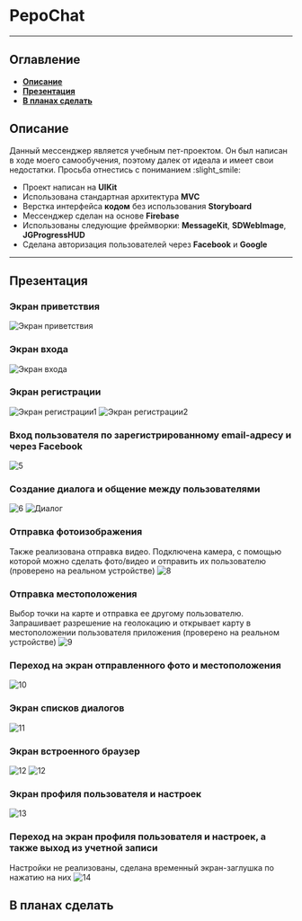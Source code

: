 # PepoChat
___
## Оглавление
- **[Описание](#Description)**
- **[Презентация](#Presentation)**
- **[В планах сделать](#ToDo)**

## <a id="Description"></a>Описание
Данный мессенджер является учебным пет-проектом. 
Он был написан в ходе моего самообучения, поэтому далек от идеала и имеет свои недостатки. 
Просьба отнестись с пониманием :slight_smile:

- Проект написан на **UIKit**
- Использована стандартная архитектура **MVC**
- Верстка интерфейса **кодом** без использования **Storyboard**
- Мессенджер сделан на основе **Firebase**
- Использованы следующие фреймворки: **MessageKit**, **SDWebImage**, **JGProgressHUD**
- Сделана авторизация пользователей через **Facebook** и **Google** 
___

## <a id="Presentation"></a>Презентация
### Экран приветствия
![Экран приветствия](<img width="748" alt="Снимок экрана 2022-01-30 в 21 44 43" src="https://user-images.githubusercontent.com/87443364/151718035-f49885f0-533d-4acb-bae7-89a55f943f3e.png">)
### Экран входа
![Экран входа](<img width="752" alt="Снимок экрана 2022-01-30 в 22 12 49" src="https://user-images.githubusercontent.com/87443364/151718093-f7aa5390-33bb-40ab-81ba-8cc69602391f.png">)
### Экран регистрации
![Экран регистрации1](<img width="752" alt="Снимок экрана 2022-01-30 в 22 13 44" src="https://user-images.githubusercontent.com/87443364/151718099-66a5ef27-73b3-4b3e-a698-1fdf01ca2cf2.png">)
![Экран регистрации2](<img width="367" alt="4" src="https://user-images.githubusercontent.com/87443364/151718152-c1439c1d-4cc7-4eb5-99bb-73c2bcc87097.png">)
### Вход пользователя по зарегистрированному email-адресу и через Facebook
![5](https://user-images.githubusercontent.com/87443364/151718567-38d68b92-794e-46e0-8ad7-febda971d9fc.gif)
### Создание диалога и общение между пользователями 
![6](https://user-images.githubusercontent.com/87443364/151718662-a53e16c4-3b97-47cf-8540-564b1d4c9022.gif)
![Диалог](<img width="743" alt="7" src="https://user-images.githubusercontent.com/87443364/151718679-ca47b7a5-cd8a-4581-8df4-76713eeeaa55.png">)
### Отправка фотоизображения
Также реализована отправка видео. Подключена камера, с помощью которой можно сделать фото/видео и отправить их пользователю (проверено на реальном устройстве)
![8](https://user-images.githubusercontent.com/87443364/151719227-7ba0099b-2780-4c40-b4ca-f85c793f7a1b.gif)
### Отправка местоположения
Выбор точки на карте и отправка ее другому пользователю. Запрашивает разрешение на геолокацию и открывает карту в местоположении пользователя приложения (проверено на реальном устройстве)
![9](https://user-images.githubusercontent.com/87443364/151719229-5f6a22a8-8ac9-4197-b967-d5ef03944e01.gif)
### Переход на экран отправленного фото и местоположения
![10](https://user-images.githubusercontent.com/87443364/151719370-a1ebbe4e-5617-40e9-aef4-9d92e3ea8e8e.gif)
### Экран списков диалогов
![11](<img width="743" alt="Снимок экрана 2022-01-30 в 22 37 50" src="https://user-images.githubusercontent.com/87443364/151719408-56b35eba-239a-40d6-980e-9805930e7bfb.png">)
### Экран встроенного браузер
![12](https://user-images.githubusercontent.com/87443364/151719491-77b6a7ee-34a0-40f0-87fe-c74ada0fe462.gif)
![12](<img width="743" alt="12" src="https://user-images.githubusercontent.com/87443364/151719499-79bb29b5-ce34-4b5f-9d9b-0364fbdb317e.png">)
### Экран профиля пользователя и настроек
![13](<img width="743" alt="13" src="https://user-images.githubusercontent.com/87443364/151719592-54f05b76-6f51-4885-bf9e-289f7b5bab88.png">)
### Переход на экран профиля пользователя и настроек, а также выход из учетной записи
Настройки не реализованы, сделана временный экран-заглушка по нажатию на них
![14](https://user-images.githubusercontent.com/87443364/151719689-b84d06dc-847d-46f8-97ee-89809a25f512.gif)

## <a id="ToDo"></a>В планах сделать
